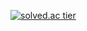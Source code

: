 
[![solved.ac tier](http://mazassumnida.wtf/api/generate_badge?boj={eunyechan})](https://solved.ac/{eunyechan})

